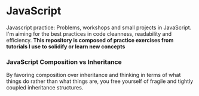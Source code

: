 # JavaScript
Javascript practice:  Problems, workshops and small projects in JavaScript. I'm aiming for the best practices in code cleanness, readability and efficiency. **This repository is composed of practice exercises from tutorials I use to solidify or learn new concepts**

### JavaScript Composition vs Inheritance
By favoring composition over inheritance and thinking in terms of what things do rather than what things are, you free yourself of fragile and tightly coupled inheritance structures.
